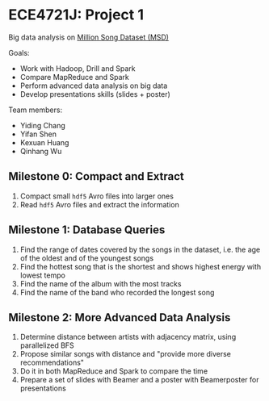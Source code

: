 # ECE4721J: Project 1

Big data analysis on [Million Song Dataset (MSD)](http://millionsongdataset.com)

Goals:
- Work with Hadoop, Drill and Spark
- Compare MapReduce and Spark
- Perform advanced data analysis on big data
- Develop presentations skills (slides + poster)

Team members:
- Yiding Chang
- Yifan Shen
- Kexuan Huang
- Qinhang Wu

## Milestone 0: Compact and Extract

1. Compact small `hdf5` Avro files into larger ones
2. Read `hdf5` Avro files and extract the information

## Milestone 1: Database Queries

1. Find the range of dates covered by the songs in the dataset, i.e. the age of the oldest and of the youngest songs
2. Find the hottest song that is the shortest and shows highest energy with lowest tempo
3. Find the name of the album with the most tracks
4. Find the name of the band who recorded the longest song

## Milestone 2: More Advanced Data Analysis

1. Determine distance between artists with adjacency matrix, using parallelized BFS
2. Propose similar songs with distance and "provide more diverse recommendations"
3. Do it in both MapReduce and Spark to compare the time
4. Prepare a set of slides with Beamer and a poster with Beamerposter for presentations
